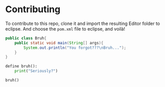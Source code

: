 # Contributing
To contribute to this repo, clone it and import the resulting Editor folder to eclipse. And choose the ```pom.xml``` file to eclipse, and voil&agrave;!

```java
public class Bruh{
    public static void main(String[] args){
        System.out.println("You forgot???\nBruh...");
    }
}
```

```python
define bruh():
    print("Seriously?")

bruh()
